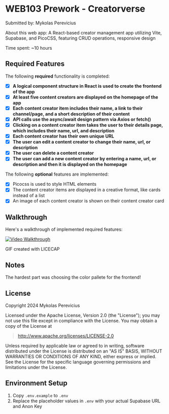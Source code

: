 # WEB103 Prework - Creatorverse

Submitted by: Mykolas Perevicius

About this web app: A React-based creator management app utilizing Vite, Supabase, and PicoCSS, featuring CRUD operations, responsive design

Time spent: ~10 hours

## Required Features

The following **required** functionality is completed:

<!-- 👉🏿👉🏿👉🏿 Make sure to check off completed functionality below -->
- [X] **A logical component structure in React is used to create the frontend of the app**
- [X] **At least five content creators are displayed on the homepage of the app**
- [X] **Each content creator item includes their name, a link to their channel/page, and a short description of their content**
- [X] **API calls use the async/await design pattern via Axios or fetch()**
- [X] **Clicking on a content creator item takes the user to their details page, which includes their name, url, and description**
- [X] **Each content creator has their own unique URL**
- [X] **The user can edit a content creator to change their name, url, or description**
- [X] **The user can delete a content creator**
- [X] **The user can add a new content creator by entering a name, url, or description and then it is displayed on the homepage**

The following **optional** features are implemented:

- [X] Picocss is used to style HTML elements
- [X] The content creator items are displayed in a creative format, like cards instead of a list
- [X] An image of each content creator is shown on their content creator card

## Walkthrough

Here's a walkthrough of implemented required features:

[<img src='https://imgur.com/gallery/web103-De3xoKg' title='Video Walkthrough' width='' alt='Video Walkthrough' />
](https://imgur.com/gallery/web103-De3xoKg)


<!-- Replace this with whatever GIF tool you used! -->
GIF created with LICECAP
<!-- Recommended tools:
[Kap](https://getkap.co/) for macOS
[ScreenToGif](https://www.screentogif.com/) for Windows
[peek](https://github.com/phw/peek) for Linux. -->

## Notes

The hardest part was choosing the color pallete for the frontend!

## License

Copyright 2024 Mykolas Perevicius

Licensed under the Apache License, Version 2.0 (the "License"); you may not use this file except in compliance with the License. You may obtain a copy of the License at

> http://www.apache.org/licenses/LICENSE-2.0

Unless required by applicable law or agreed to in writing, software distributed under the License is distributed on an "AS IS" BASIS, WITHOUT WARRANTIES OR CONDITIONS OF ANY KIND, either express or implied. See the License for the specific language governing permissions and limitations under the License.

## Environment Setup
1. Copy `.env.example` to `.env`
2. Replace the placeholder values in `.env` with your actual Supabase URL and Anon Key

